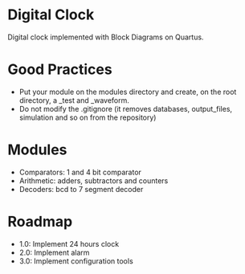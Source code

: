 # Digital Clock
Digital clock implemented with Block Diagrams on Quartus.

# Good Practices
- Put your module on the modules directory and create, on the root directory, a _test and _waveform.
- Do not modify the .gitignore (it removes databases, output_files, simulation and so on from the repository)

# Modules
- Comparators: 1 and 4 bit comparator
- Arithmetic: adders, subtractors and counters
- Decoders: bcd to 7 segment decoder

# Roadmap
- 1.0: Implement 24 hours clock
- 2.0: Implement alarm
- 3.0: Implement configuration tools
